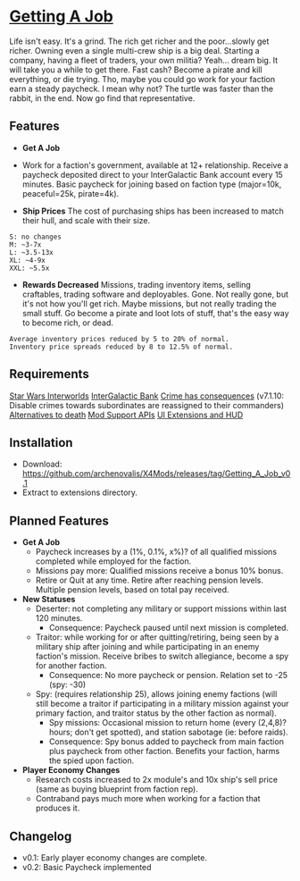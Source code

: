 # [Getting A Job](https://github.com/archenovalis/X4Mods/tree/getting_a_job)

Life isn't easy. It's a grind. The rich get richer and the poor...slowly get richer. Owning even a single multi-crew ship is a big deal. Starting a company, having a fleet of traders, your own militia? Yeah... dream big. It will take you a while to get there. Fast cash? Become a pirate and kill everything, or die trying. Tho, maybe you could go work for your faction earn a steady paycheck. I mean why not? The turtle was faster than the rabbit, in the end. Now go find that representative.
## Features
* **Get A Job**
* Work for a faction's government, available at 12+ relationship. Receive a paycheck deposited direct to your InterGalactic Bank account every 15 minutes. Basic paycheck for joining based on faction type (major=10k, peaceful=25k, pirate=4k).

* **Ship Prices**
The cost of purchasing ships has been increased to match their hull, and scale with their size.
```
S: no changes
M: ~3-7x
L: ~3.5-13x
XL: ~4-9x
XXL: ~5.5x
```
* **Rewards Decreased**
Missions, trading inventory items, selling craftables, trading software and deployables. Gone. Not really gone, but it's not how you'll get rich. Maybe missions, but not really trading the small stuff. Go become a pirate and loot lots of stuff, that's the easy way to become rich, or dead.
```Rewards reduced by 8 to 12.5% of normal.
Average inventory prices reduced by 5 to 20% of normal.
Inventory price spreads reduced by 8 to 12.5% of normal.
```
## Requirements
[Star Wars Interworlds](https://sites.google.com/view/swinterworlds/Home)
[InterGalactic Bank](https://discord.com/channels/614576717008207901/1309028894937972747/1309028897274466374)
[Crime has consequences](https://www.nexusmods.com/x4foundations/mods/566) (v7.1.10: Disable crimes towards subordinates are reassigned to their commanders)
[Alternatives to death](https://www.nexusmods.com/x4foundations/mods/551)
[Mod Support APIs](https://www.nexusmods.com/x4foundations/mods/503)
[UI Extensions and HUD](https://github.com/kuertee/x4-mod-ui-extensions/releases)


## Installation
* Download: https://github.com/archenovalis/X4Mods/releases/tag/Getting_A_Job_v0.1
* Extract to extensions directory.
## Planned Features
* **Get A Job**
  * Paycheck increases by a (1%, 0.1%, x%)? of all qualified missions completed while employed for the faction.
  * Missions pay more: Qualified missions receive a bonus 10% bonus.
  * Retire or Quit at any time. Retire after reaching pension levels. Multiple pension levels, based on total pay received.
* **New Statuses**
  * Deserter: not completing any military or support missions within last 120 minutes.
    * Consequence: Paycheck paused until next mission is completed.
  * Traitor: while working for or after quitting/retiring, being seen by a military ship after joining and while participating in an enemy faction's mission. Receive bribes to switch allegiance, become a spy for another faction.
    * Consequence: No more paycheck or pension. Relation set to -25 (spy: -30)
  * Spy: (requires relationship 25), allows joining enemy factions (will still become a traitor if participating in a military mission against your primary faction, and traitor status by the other faction as normal).
    * Spy missions: Occasional mission to return home (every (2,4,8)? hours; don't get spotted), and station sabotage (ie: before raids). 
    * Consequence: Spy bonus added to paycheck from main faction plus paycheck from other faction. Benefits your faction, harms the spied upon faction.
* **Player Economy Changes**
  * Research costs increased to 2x module's and 10x ship's sell price (same as buying blueprint from faction rep).
  * Contraband pays much more when working for a faction that produces it.


## Changelog
- v0.1: Early player economy changes are complete.
- v0.2: Basic Paycheck implemented
